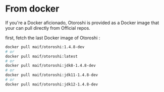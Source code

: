 # From docker

If you're a Docker aficionado, Otoroshi is provided as a Docker image that your can pull directly from Official repos.

first, fetch the last Docker image of Otoroshi :

```sh
docker pull maif/otoroshi:1.4.8-dev
# or 
docker pull maif/otoroshi:latest
# or 
docker pull maif/otoroshi:jdk8-1.4.8-dev
# or 
docker pull maif/otoroshi:jdk11-1.4.8-dev
# or 
docker pull maif/otoroshi:jdk12-1.4.8-dev
```